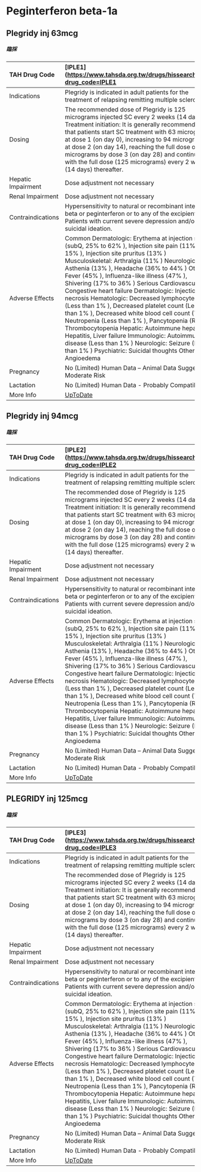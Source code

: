 # Peginterferon beta-1a

## Plegridy inj 63mcg

##### 臨採

| TAH Drug Code      | [IPLE1](https://www.tahsda.org.tw/drugs/hissearch.php?drug_code=IPLE1                                                                                                                                                                                                                                                                                                                                                                                                                                                                                                                                                                                                                                                                                                                                        |
|:-------------------|:-------------------------------------------------------------------------------------------------------------------------------------------------------------------------------------------------------------------------------------------------------------------------------------------------------------------------------------------------------------------------------------------------------------------------------------------------------------------------------------------------------------------------------------------------------------------------------------------------------------------------------------------------------------------------------------------------------------------------------------------------------------------------------------------------------------|
| Indications        | Plegridy is indicated in adult patients for the treatment of relapsing remitting multiple sclerosis.                                                                                                                                                                                                                                                                                                                                                                                                                                                                                                                                                                                                                                                                                                         |
| Dosing             | The recommended dose of Plegridy is 125 micrograms injected SC every 2 weeks (14 days). Treatment initiation: It is generally recommended that patients start SC treatment with 63 micrograms at dose 1 (on day 0), increasing to 94 micrograms at dose 2 (on day 14), reaching the full dose of 125 micrograms by dose 3 (on day 28) and continuing with the full dose (125 micrograms) every 2 weeks (14 days) thereafter.                                                                                                                                                                                                                                                                                                                                                                                 |
| Hepatic Impairment | Dose adjustment not necessary                                                                                                                                                                                                                                                                                                                                                                                                                                                                                                                                                                                                                                                                                                                                                                                |
| Renal Impairment   | Dose adjustment not necessary                                                                                                                                                                                                                                                                                                                                                                                                                                                                                                                                                                                                                                                                                                                                                                                |
| Contraindications  | Hypersensitivity to natural or recombinant interferon beta or peginterferon or to any of the excipients. Patients with current severe depression and/or suicidal ideation.                                                                                                                                                                                                                                                                                                                                                                                                                                                                                                                                                                                                                                   |
| Adverse Effects    | Common Dermatologic: Erythema at injection site (subQ, 25% to 62% ), Injection site pain (11% to 15% ), Injection site pruritus (13% ) Musculoskeletal: Arthralgia (11% ) Neurologic: Asthenia (13% ), Headache (36% to 44% ) Other: Fever (45% ), Influenza-like illness (47% ), Shivering (17% to 36% ) Serious Cardiovascular: Congestive heart failure Dermatologic: Injection site necrosis Hematologic: Decreased lymphocyte count (Less than 1% ), Decreased platelet count (Less than 1% ), Decreased white blood cell count (7% ), Neutropenia (Less than 1% ), Pancytopenia (Rare ), Thrombocytopenia Hepatic: Autoimmune hepatitis, Hepatitis, Liver failure Immunologic: Autoimmune disease (Less than 1% ) Neurologic: Seizure (Less than 1% ) Psychiatric: Suicidal thoughts Other: Angioedema |
| Pregnancy          | No (Limited) Human Data – Animal Data Suggest Moderate Risk                                                                                                                                                                                                                                                                                                                                                                                                                                                                                                                                                                                                                                                                                                                                                  |
| Lactation          | No (Limited) Human Data - Probably Compatible                                                                                                                                                                                                                                                                                                                                                                                                                                                                                                                                                                                                                                                                                                                                                                |
| More Info          | [UpToDate](https://www.uptodate.com/contents/peginterferon-beta-1a-drug-information)                                                                                                                                                                                                                                                                                                                                                                                                                                                                                                                                                                                                                                                                                                                         |

## Plegridy inj 94mcg

##### 臨採

| TAH Drug Code      | [IPLE2](https://www.tahsda.org.tw/drugs/hissearch.php?drug_code=IPLE2                                                                                                                                                                                                                                                                                                                                                                                                                                                                                                                                                                                                                                                                                                                                        |
|:-------------------|:-------------------------------------------------------------------------------------------------------------------------------------------------------------------------------------------------------------------------------------------------------------------------------------------------------------------------------------------------------------------------------------------------------------------------------------------------------------------------------------------------------------------------------------------------------------------------------------------------------------------------------------------------------------------------------------------------------------------------------------------------------------------------------------------------------------|
| Indications        | Plegridy is indicated in adult patients for the treatment of relapsing remitting multiple sclerosis.                                                                                                                                                                                                                                                                                                                                                                                                                                                                                                                                                                                                                                                                                                         |
| Dosing             | The recommended dose of Plegridy is 125 micrograms injected SC every 2 weeks (14 days). Treatment initiation: It is generally recommended that patients start SC treatment with 63 micrograms at dose 1 (on day 0), increasing to 94 micrograms at dose 2 (on day 14), reaching the full dose of 125 micrograms by dose 3 (on day 28) and continuing with the full dose (125 micrograms) every 2 weeks (14 days) thereafter.                                                                                                                                                                                                                                                                                                                                                                                 |
| Hepatic Impairment | Dose adjustment not necessary                                                                                                                                                                                                                                                                                                                                                                                                                                                                                                                                                                                                                                                                                                                                                                                |
| Renal Impairment   | Dose adjustment not necessary                                                                                                                                                                                                                                                                                                                                                                                                                                                                                                                                                                                                                                                                                                                                                                                |
| Contraindications  | Hypersensitivity to natural or recombinant interferon beta or peginterferon or to any of the excipients. Patients with current severe depression and/or suicidal ideation.                                                                                                                                                                                                                                                                                                                                                                                                                                                                                                                                                                                                                                   |
| Adverse Effects    | Common Dermatologic: Erythema at injection site (subQ, 25% to 62% ), Injection site pain (11% to 15% ), Injection site pruritus (13% ) Musculoskeletal: Arthralgia (11% ) Neurologic: Asthenia (13% ), Headache (36% to 44% ) Other: Fever (45% ), Influenza-like illness (47% ), Shivering (17% to 36% ) Serious Cardiovascular: Congestive heart failure Dermatologic: Injection site necrosis Hematologic: Decreased lymphocyte count (Less than 1% ), Decreased platelet count (Less than 1% ), Decreased white blood cell count (7% ), Neutropenia (Less than 1% ), Pancytopenia (Rare ), Thrombocytopenia Hepatic: Autoimmune hepatitis, Hepatitis, Liver failure Immunologic: Autoimmune disease (Less than 1% ) Neurologic: Seizure (Less than 1% ) Psychiatric: Suicidal thoughts Other: Angioedema |
| Pregnancy          | No (Limited) Human Data – Animal Data Suggest Moderate Risk                                                                                                                                                                                                                                                                                                                                                                                                                                                                                                                                                                                                                                                                                                                                                  |
| Lactation          | No (Limited) Human Data - Probably Compatible                                                                                                                                                                                                                                                                                                                                                                                                                                                                                                                                                                                                                                                                                                                                                                |
| More Info          | [UpToDate](https://www.uptodate.com/contents/peginterferon-beta-1a-drug-information)                                                                                                                                                                                                                                                                                                                                                                                                                                                                                                                                                                                                                                                                                                                         |

## PLEGRIDY inj 125mcg

##### 臨採

| TAH Drug Code      | [IPLE3](https://www.tahsda.org.tw/drugs/hissearch.php?drug_code=IPLE3                                                                                                                                                                                                                                                                                                                                                                                                                                                                                                                                                                                                                                                                                                                                        |
|:-------------------|:-------------------------------------------------------------------------------------------------------------------------------------------------------------------------------------------------------------------------------------------------------------------------------------------------------------------------------------------------------------------------------------------------------------------------------------------------------------------------------------------------------------------------------------------------------------------------------------------------------------------------------------------------------------------------------------------------------------------------------------------------------------------------------------------------------------|
| Indications        | Plegridy is indicated in adult patients for the treatment of relapsing remitting multiple sclerosis.                                                                                                                                                                                                                                                                                                                                                                                                                                                                                                                                                                                                                                                                                                         |
| Dosing             | The recommended dose of Plegridy is 125 micrograms injected SC every 2 weeks (14 days). Treatment initiation: It is generally recommended that patients start SC treatment with 63 micrograms at dose 1 (on day 0), increasing to 94 micrograms at dose 2 (on day 14), reaching the full dose of 125 micrograms by dose 3 (on day 28) and continuing with the full dose (125 micrograms) every 2 weeks (14 days) thereafter.                                                                                                                                                                                                                                                                                                                                                                                 |
| Hepatic Impairment | Dose adjustment not necessary                                                                                                                                                                                                                                                                                                                                                                                                                                                                                                                                                                                                                                                                                                                                                                                |
| Renal Impairment   | Dose adjustment not necessary                                                                                                                                                                                                                                                                                                                                                                                                                                                                                                                                                                                                                                                                                                                                                                                |
| Contraindications  | Hypersensitivity to natural or recombinant interferon beta or peginterferon or to any of the excipients. Patients with current severe depression and/or suicidal ideation.                                                                                                                                                                                                                                                                                                                                                                                                                                                                                                                                                                                                                                   |
| Adverse Effects    | Common Dermatologic: Erythema at injection site (subQ, 25% to 62% ), Injection site pain (11% to 15% ), Injection site pruritus (13% ) Musculoskeletal: Arthralgia (11% ) Neurologic: Asthenia (13% ), Headache (36% to 44% ) Other: Fever (45% ), Influenza-like illness (47% ), Shivering (17% to 36% ) Serious Cardiovascular: Congestive heart failure Dermatologic: Injection site necrosis Hematologic: Decreased lymphocyte count (Less than 1% ), Decreased platelet count (Less than 1% ), Decreased white blood cell count (7% ), Neutropenia (Less than 1% ), Pancytopenia (Rare ), Thrombocytopenia Hepatic: Autoimmune hepatitis, Hepatitis, Liver failure Immunologic: Autoimmune disease (Less than 1% ) Neurologic: Seizure (Less than 1% ) Psychiatric: Suicidal thoughts Other: Angioedema |
| Pregnancy          | No (Limited) Human Data – Animal Data Suggest Moderate Risk                                                                                                                                                                                                                                                                                                                                                                                                                                                                                                                                                                                                                                                                                                                                                  |
| Lactation          | No (Limited) Human Data - Probably Compatible                                                                                                                                                                                                                                                                                                                                                                                                                                                                                                                                                                                                                                                                                                                                                                |
| More Info          | [UpToDate](https://www.uptodate.com/contents/peginterferon-beta-1a-drug-information)                                                                                                                                                                                                                                                                                                                                                                                                                                                                                                                                                                                                                                                                                                                         |

